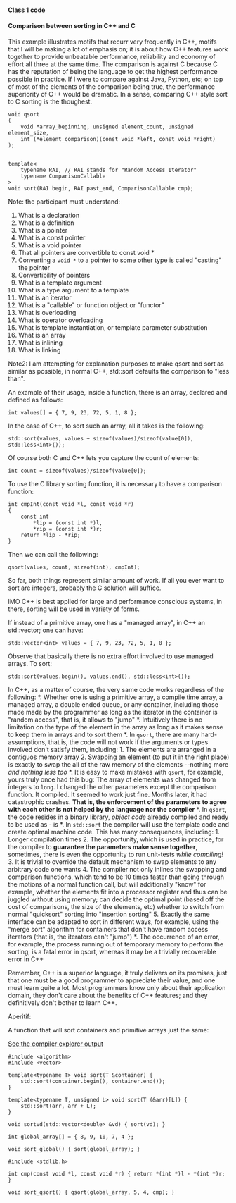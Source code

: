 #### Class 1 code

#### Comparison between sorting in C++ and C

This example illustrates motifs that recurr very frequently in C++, motifs that
I will be making a lot of emphasis on; it is about how C++ features work
together to provide unbeatable performance, reliability and economy of effort
all three at the same time.
The comparison is against C because C has the reputation of being the language
to get the highest performance possible in practice.  If I were to compare
against Java, Python, etc; on top of most of the elements of the comparison
being true, the performance superiority of C++ would be dramatic.  In a sense,
comparing C++ style sort to C sorting is the thoughest.

	void qsort
	(
		void *array_beginning, unsigned element_count, unsigned element_size,
		int (*element_comparison)(const void *left, const void *right)
	);


	template<
		typename RAI, // RAI stands for "Random Access Iterator"
		typename ComparisonCallable 
	> 
	void sort(RAI begin, RAI past_end, ComparisonCallable cmp);


Note: the participant must understand:
1. What is a declaration
1. What is a definition
1. What is a pointer
2. What is a const pointer
3. What is a void pointer
4. That all pointers are convertible to const void *
5. Converting a `void *` to a pointer to some other type is called "casting"
the pointer
16. Convertibility of pointers
6. What is a template argument
7. What is a type argument to a template
8. What is an iterator
9. What is a "callable" or function object or "functor"
10. What is overloading
11. What is operator overloading
12. What is template instantiation, or template parameter substitution
13. What is an array
14. What is inlining
15. What is linking

Note2: I am attempting for explanation purposes to make qsort and sort as
similar as possible, in normal C++, std::sort defaults the comparison to
"less than".

An example of their usage, inside a function, there is an array, declared and
defined as follows:

	int values[] = { 7, 9, 23, 72, 5, 1, 8 };

In the case of C++, to sort such an array, all it takes is the following:

	std::sort(values, values + sizeof(values)/sizeof(value[0]), std::less<int>());

Of course both C and C++ lets you capture the count of elements:

	int count = sizeof(values)/sizeof(value[0]);

To use the C library sorting function, it is necessary to have a comparison
function:

	int cmpInt(const void *l, const void *r)
	{
		const int
			*lip = (const int *)l,
			*rip = (const int *)r;
		return *lip - *rip;
	}

Then we can call the following:

	qsort(values, count, sizeof(int), cmpInt);

So far, both things represent similar amount of work.  If all you ever want to
sort are integers, probably the C solution will suffice.

IMO C++ is best applied for large and performance conscious systems, in there,
sorting will be used in variety of forms.

If instead of a primitive array, one has a "managed array", in C++ an
std::vector; one can have:

	std::vector<int> values = { 7, 9, 23, 72, 5, 1, 8 };

Observe that basically there is no extra effort involved to use managed arrays.
To sort:

	std::sort(values.begin(), values.end(), std::less<int>());

In C++, as a matter of course, the very same code works regardless of the
following:
*. Whether one is using a primitive array, a compile time array, a managed
array, a double ended queue, or any container, including those made made by the
programmer as long as the iterator in the container is "random access", that is,
it allows to "jump"
*. Intuitively there is no limitation on the type of the element in the array
as long as it makes sense to keep them in arrays and to sort them
*. In `qsort`, there are many hard-assumptions, that is, the code will not work
if the arguments or types involved don't satisfy them, including:
	1. The elements are arranged in a contiguos memory array
	2. Swapping an element (to put it in the right place) is exactly to swap the
	all of the raw memory of the elements --nothing more *and nothing less too*
*. It is easy to make mistakes with `qsort`, for example, yours truly once had
this bug:  The array of elements was changed from integers to `long`.  I changed
the other parameters except the comparison function.  It compiled.  It seemed to
work just fine.  Months later, it had catastrophic crashes.  **That is, the
enforcement of the parameters to agree with each other is not helped by the
language nor the compiler**
*. In `qsort`, the code resides in a binary library, *object code* already
compiled and ready to be used as - is
*. In `std::sort` the compiler will use the template code and create optimal
machine code.  This has many consequences, including:
	1. Longer compilation times
	2. The opportunity, which is used in practice, for the compiler to
	**guarantee the parameters make sense together**, sometimes, there is even
	the opportunity to run unit-tests *while compiling!*
	3. It is trivial to override the default mechanism to swap elements to any
	arbitrary code one wants
	4. The compiler not only inlines the swapping and comparison functions,
	which tend to be 10 times faster than going through the motions of a normal
	function call, but will additionally "know" for example, whether the
	elements fit into a processor register and thus can be juggled without
	using memory; can decide the optimal point (based off the cost of
	comparisons, the size of the elements, etc) whether to switch from normal
	"quicksort" sorting into "insertion sorting"
	5. Exactly the same interface can be adapted to sort in different ways, for
	example, using the "merge sort" algorithm for containers that don't have
	random access iterators (that is, the iterators can't "jump")
*. The occurrence of an error, for example, the process running out of temporary
memory to perform the sorting, is a fatal error in qsort, whereas it may be
a trivially recoverable error in C++

Remember, C++ is a superior language, it truly delivers on its promises, just
that one must be a good programmer to appreciate their value, and one must
learn quite a lot.  Most programmers know only about their application domain,
they don't care about the benefits of C++ features; and they definitively don't
bother to learn C++.

Aperitif:

A function that will sort containers and primitive arrays just the same:

[See the compiler explorer output](http://gcc.godbolt.org/#compilers:!((compiler:g492,options:'-O3+-std%3Dc%2B%2B11',sourcez:MQSwdgxgNgrgJgUwAQB4CGUDmB7ATiAFwAsBbAPgChRJZFUA3BCAvSighEgByjQ5QIBPLgjBoSyACpkk9bCDhIAzngIAKSUgBkEbGAJpwCXAEokAbwpJrygnABc9lbnW79hsMYB0AIwSZwNRMAGiQ3AyNcL1E4IJMAbgoAXwp2Th4%2BBAFhUXEpUJgwJRBMT0UAGRk5BWVVDSQ1LTRcUwBtcoBdM0sbWwcnOubcUKGkAGokcoTk1OrFZwJ6WKU7R0ZmPBQ4bBgfKAQZLSXu2pc1Y/ikFIpwAiRMKGwfDAB9IbRBVo6kAF4LJAAHKEAJyhACMAAZQgB2UIAFiuiQoc1OBBeDyeGCC/wWagxzygbxaHwSV1S1Gg8GQKBWcCgIB8XiIbFuYW4ajcK1k8kUACooKFOXcUbzTP9cAgCDBcGAkLy1KzeSYoEgALRyhX6OUmXCXa4ohYvACOuJOJrq%2BNe70EoQArPDBdxSdcgAAA)),filterAsm:(colouriseAsm:!t,commentOnly:!t,directives:!t,labels:!t),version:3)

	#include <algorithm>
	#include <vector>

	template<typename T> void sort(T &container) {
	    std::sort(container.begin(), container.end());
	}

	template<typename T, unsigned L> void sort(T (&arr)[L]) {
	    std::sort(arr, arr + L);
	}

	void sortvd(std::vector<double> &vd) { sort(vd); }

	int global_array[] = { 8, 9, 10, 7, 4 };

	void sort_global() { sort(global_array); }

	#include <stdlib.h>

	int cmp(const void *l, const void *r) { return *(int *)l - *(int *)r; }

	void sort_qsort() { qsort(global_array, 5, 4, cmp); }


